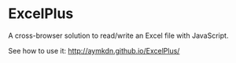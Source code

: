 ExcelPlus
=========

A cross-browser solution to read/write an Excel file with JavaScript.

See how to use it: http://aymkdn.github.io/ExcelPlus/
